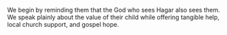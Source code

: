 We begin by reminding them that the God who sees Hagar also sees them. We speak plainly about the value of their child while offering tangible help, local church support, and gospel hope.
